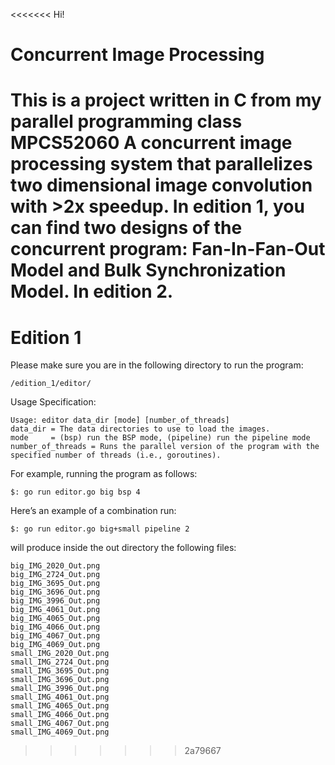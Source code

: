 <<<<<<< Hi!
# Concurrent Image Processing
This is a project written in C from my parallel programming class MPCS52060
A concurrent image processing system that parallelizes two dimensional image convolution with >2x speedup. In edition 1, you can find two designs of the concurrent program: Fan-In-Fan-Out Model and Bulk Synchronization Model. In edition 2. 
=======
# Edition 1 
Please make sure you are in the following directory to run the program: 
```
/edition_1/editor/
```
Usage Specification:
```
Usage: editor data_dir [mode] [number_of_threads]
data_dir = The data directories to use to load the images.
mode     = (bsp) run the BSP mode, (pipeline) run the pipeline mode
number_of_threads = Runs the parallel version of the program with the specified number of threads (i.e., goroutines).
```

For example, running the program as follows:
```
$: go run editor.go big bsp 4
```
Here’s an example of a combination run:
```
$: go run editor.go big+small pipeline 2
```
will produce inside the out directory the following files:
```
big_IMG_2020_Out.png
big_IMG_2724_Out.png
big_IMG_3695_Out.png
big_IMG_3696_Out.png
big_IMG_3996_Out.png
big_IMG_4061_Out.png
big_IMG_4065_Out.png
big_IMG_4066_Out.png
big_IMG_4067_Out.png
big_IMG_4069_Out.png
small_IMG_2020_Out.png
small_IMG_2724_Out.png
small_IMG_3695_Out.png
small_IMG_3696_Out.png
small_IMG_3996_Out.png
small_IMG_4061_Out.png
small_IMG_4065_Out.png
small_IMG_4066_Out.png
small_IMG_4067_Out.png
small_IMG_4069_Out.png
```
>>>>>>> 2a79667
